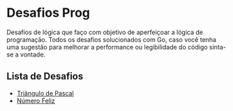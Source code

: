 # Desafios Prog

Desafios de lógica que faço com objetivo de aperfeiçoar a lógica de programação.
Todos os desafios solucionados com Go, caso você tenha uma sugestão para melhorar a performance ou legibilidade do código sinta-se a vontade.

## Lista de Desafios

  - [Triângulo de Pascal](https://leetcode.com/problems/pascals-triangle/)
  - [Número Feliz](https://leetcode.com/problems/happy-number/)